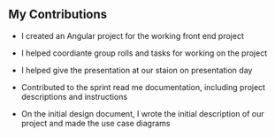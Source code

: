 ## My Contributions

- I created an Angular project for the working front end project

- I helped coordiante group rolls and tasks for working on the project

- I helped give the presentation at our staion on presentation day

- Contributed to the sprint read me documentation, including project descriptions and instructions

- On the initial design document, I wrote the initial description of our project and made the use case diagrams



